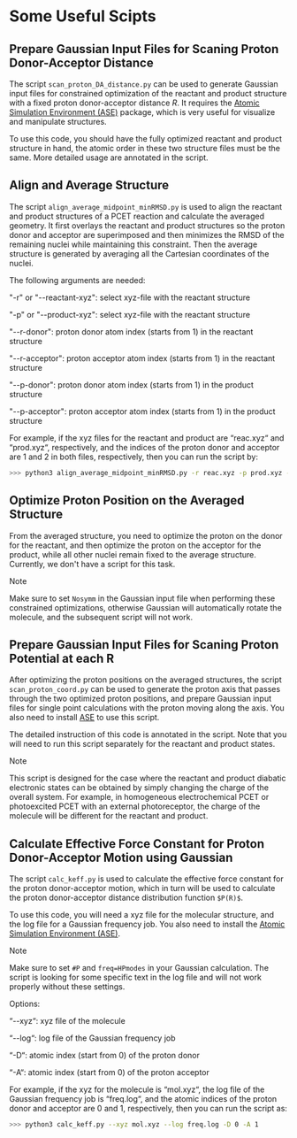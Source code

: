 # Some Useful Scipts

## Prepare Gaussian Input Files for Scaning Proton Donor-Acceptor Distance
The script `scan_proton_DA_distance.py` can be used to generate Gaussian input files for constrained optimization of the reactant and product structure with a fixed proton donor-acceptor distance $`R`$. It requires the [Atomic Simulation Environment (ASE)](https://wiki.fysik.dtu.dk/ase/index.html) package, which is very useful for visualize and manipulate structures. 

To use this code, you should have the fully optimized reactant and product structure in hand, the atomic order in these two structure files must be the same. More detailed usage are annotated in the script. 

## Align and Average Structure
The script `align_average_midpoint_minRMSD.py` is used to align the reactant and product structures of a PCET reaction and calculate the averaged geometry. It first overlays the reactant and product structures so the proton donor and acceptor are superimposed and then minimizes the RMSD of the remaining nuclei while maintaining this constraint. Then the average structure is generated by averaging all the Cartesian coordinates of the nuclei. 

The following arguments are needed:

"-r" or "--reactant-xyz": select xyz-file with the reactant structure

"-p" or "--product-xyz": select xyz-file with the reactant structure

"--r-donor": proton donor atom index (starts from 1) in the reactant structure

"--r-acceptor": proton acceptor atom index (starts from 1) in the reactant structure

"--p-donor": proton donor atom index (starts from 1) in the product structure

"--p-acceptor": proton acceptor atom index (starts from 1) in the product structure

For example, if the xyz files for the reactant and product are “reac.xyz“ and “prod.xyz“, respectively, and the indices of the proton donor and acceptor are 1 and 2 in both files, respectively, then you can run the script by:

```bash
>>> python3 align_average_midpoint_minRMSD.py -r reac.xyz -p prod.xyz --r-donor 1 --r-acceptor 2 --p-donor 1 --p-acceptor 2 
```

## Optimize Proton Position on the Averaged Structure 
From the averaged structure, you need to optimize the proton on the donor for the reactant, and then optimize the proton on the acceptor for the product, while all other nuclei remain fixed to the average structure. Currently, we don't have a script for this task.

>[!NOTE]
> Make sure to set `Nosymm` in the Gaussian input file when performing these constrained optimizations, otherwise Gaussian will automatically rotate the molecule, and the subsequent script will not work. 

## Prepare Gaussian Input Files for Scaning Proton Potential at each R
After optimizing the proton positions on the averaged structures, the script `scan_proton_coord.py` can be used to generate the proton axis that passes through the two optimized proton positions, and prepare Gaussian input files for single point calculations with the proton moving along the axis. You also need to install [ASE](https://wiki.fysik.dtu.dk/ase/index.html) to use this script. 

The detailed instruction of this code is annotated in the script. Note that you will need to run this script separately for the reactant and product states. 

>[!NOTE]
> This script is designed for the case where the reactant and product diabatic electronic states can be obtained by simply changing the charge of the overall system. For example, in homogeneous electrochemical PCET or photoexcited PCET with an external photoreceptor, the charge of the molecule will be different for the reactant and product.


## Calculate Effective Force Constant for Proton Donor-Acceptor Motion using Gaussian
The script `calc_keff.py` is used to calculate the effective force constant for the proton donor-acceptor motion, which in turn will be used to calculate the proton donor-acceptor distance distribution function `$P(R)$`. 

To use this code, you will need a xyz file for the molecular structure, and the log file for a Gaussian frequency job. You also need to install the [Atomic Simulation Environment (ASE)](https://wiki.fysik.dtu.dk/ase/index.html). 

>[!NOTE]
> Make sure to set `#P` and `freq=HPmodes` in your Gaussian calculation. The script is looking for some specific text in the log file and will not work properly without these settings. 

Options:

“--xyz“: xyz file of the molecule

“--log“: log file of the Gaussian frequency job

“-D“: atomic index (start from 0) of the proton donor

“-A“: atomic index (start from 0) of the proton acceptor

For example, if the xyz for the molecule is “mol.xyz“, the log file of the Gaussian frequency job is “freq.log“, and the atomic indices of the proton donor and acceptor are 0 and 1, respectively, then you can run the script as:

```bash
>>> python3 calc_keff.py --xyz mol.xyz --log freq.log -D 0 -A 1
```
